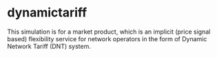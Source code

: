# dynamictariff
This simulation is for a market product, which is an implicit (price signal based) flexibility service for network operators in the form of Dynamic Network Tariff (DNT) system.
